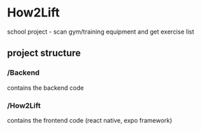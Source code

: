 # How2Lift

school project - scan gym/training equipment and get exercise list

## project structure

### /Backend

contains the backend code

### /How2Lift

contains the frontend code (react native, expo framework)
